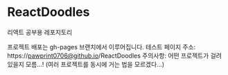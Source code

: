 # ReactDoodles
리액트 공부용 레포지토리

프로젝트 배포는 gh-pages 브랜치에서 이루어집니다.
테스트 페이지 주소: https://pawprint0706@github.io/ReactDoodles
주의사항: 어떤 프로젝트가 걸려있을지 모름...! (여러 프로젝트를 동시에 거는 법을 모르겠다...)
